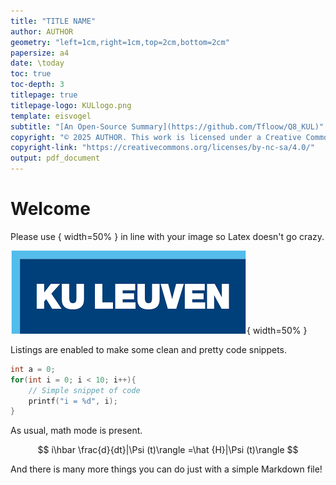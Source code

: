 ```yaml
---
title: "TITLE NAME"
author: AUTHOR
geometry: "left=1cm,right=1cm,top=2cm,bottom=2cm"
papersize: a4
date: \today
toc: true
toc-depth: 3
titlepage: true
titlepage-logo: KULlogo.png
template: eisvogel
subtitle: "[An Open-Source Summary](https://github.com/Tfloow/Q8_KUL)"
copyright: "© 2025 AUTHOR. This work is licensed under a Creative Commons Attribution-NonCommercial-ShareAlike 4.0 International License."
copyright-link: "https://creativecommons.org/licenses/by-nc-sa/4.0/"
output: pdf_document
---
```


# Welcome

Please use { width=50% } in line with your image so Latex doesn't go crazy.

![Logo of KULeuven](KULlogo.png){ width=50% }

Listings are enabled to make some clean and pretty code snippets.

```c
int a = 0;
for(int i = 0; i < 10; i++){
    // Simple snippet of code
    printf("i = %d", i);
}
```

As usual, math mode is present.

$$
i\hbar \frac{d}{dt}|\Psi (t)\rangle =\hat {H}|\Psi (t)\rangle
$$

And there is many more things you can do just with a simple Markdown file!
